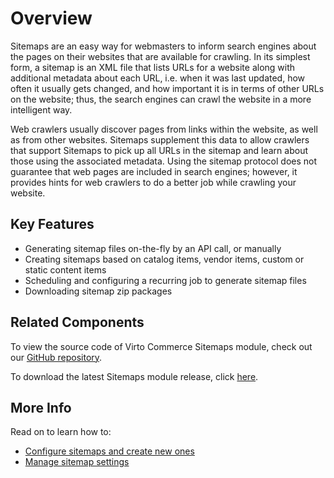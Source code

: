 ﻿# Overview
Sitemaps are an easy way for webmasters to inform search engines about the pages on their websites that are available for crawling. In its simplest form, a sitemap is an XML file that lists URLs for a website along with additional metadata about each URL, i.e. when it was last updated, how often it usually gets changed, and how important it is in terms of other URLs on the website; thus, the search engines can crawl the website in a more intelligent way.

Web crawlers usually discover pages from links within the website, as well as from other websites. Sitemaps supplement this data to allow crawlers that support Sitemaps to pick up all URLs in the sitemap and learn about those using the associated metadata. Using the sitemap protocol does not guarantee that web pages are included in search engines; however, it provides hints for web crawlers to do a better job while crawling your website.

## Key Features

+ Generating sitemap files on-the-fly by an API call, or manually
+ Creating sitemaps based on catalog items, vendor items, custom or static content items
+ Scheduling and configuring a recurring job to generate sitemap files
+ Downloading sitemap zip packages

## Related Components

To view the source code of Virto Commerce Sitemaps module, check out our  [GitHub repository](https://github.com/VirtoCommerce/vc-module-sitemaps).

To download the latest Sitemaps module release, click [here](https://github.com/VirtoCommerce/vc-module-sitemaps/releases).

## More Info
Read on to learn how to:

+ [Configure sitemaps and create new ones](configuring-sitemaps.md)
+ [Manage sitemap settings](settings.md)
